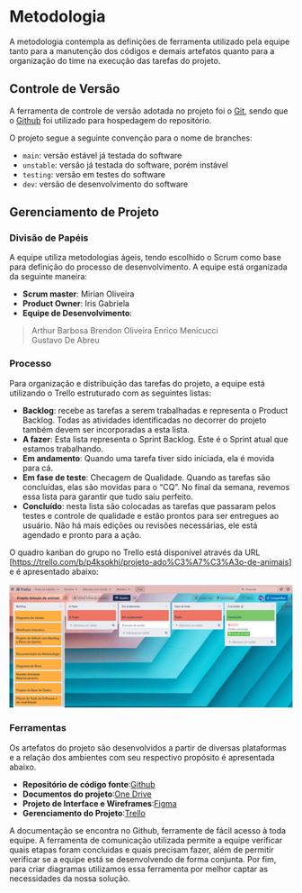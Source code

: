 
# Metodologia



A metodologia contempla as definições de ferramenta utilizado pela equipe tanto para a manutenção dos códigos e demais artefatos quanto para a organização do time na execução das tarefas do projeto. 

## Controle de Versão

A ferramenta de controle de versão adotada no projeto foi o
[Git](https://git-scm.com/), sendo que o [Github](https://github.com)
foi utilizado para hospedagem do repositório.

O projeto segue a seguinte convenção para o nome de branches:

- `main`: versão estável já testada do software
- `unstable`: versão já testada do software, porém instável
- `testing`: versão em testes do software
- `dev`: versão de desenvolvimento do software


## Gerenciamento de Projeto

### Divisão de Papéis

A equipe utiliza metodologias ágeis, tendo escolhido o Scrum como base para definição do processo de desenvolvimento. 
A equipe está organizada da seguinte maneira: 


* **Scrum master**: Mirian Oliveira
* **Product Owner**: Iris Gabriela
* **Equipe de Desenvolvimento**:
>Arthur Barbosa
>Brendon Oliveira
>Enrico Menicucci  
>Gustavo De Abreu 


### Processo

Para organização e distribuição das tarefas do projeto, a equipe está utilizando o Trello estruturado com as seguintes listas:  
 
* **Backlog**: recebe as tarefas a serem trabalhadas e representa o Product Backlog. Todas as atividades identificadas no decorrer do projeto também devem ser incorporadas a esta lista. 
* **A fazer**: Esta lista representa o Sprint Backlog. Este é o Sprint atual que estamos trabalhando.
* **Em andamento**: Quando uma tarefa tiver sido iniciada, ela é movida para cá. 
* **Em fase de teste**: Checagem de Qualidade. Quando as tarefas são concluídas, elas são movidas para o “CQ”. No final da semana, revemos essa lista para garantir que tudo saiu perfeito. 
* **Concluído**: nesta lista são colocadas as tarefas que passaram pelos testes e controle de qualidade e estão prontos para ser entregues ao usuário. Não há mais edições ou revisões necessárias, ele está agendado e pronto para a ação. 

O quadro kanban do grupo no Trello está disponível através da URL [https://trello.com/b/p4ksokhj/projeto-ado%C3%A7%C3%A3o-de-animais] e é apresentado abaixo:

<img src="img/print_trello.png">


### Ferramentas

Os artefatos do projeto são desenvolvidos a partir de diversas plataformas e a relação dos ambientes com seu respectivo propósito é apresentada abaixo.  

* **Repositório de código fonte**:[Github](https://github.com/ICEI-PUC-Minas-PMV-ADS/pmv-ads-2023-1-e2-proj-int-t4-pmv-ads-2023-1-e2-proj-int-t4-g5-adocao)
* **Documentos do projeto**:[One Drive](https://sgapucminasbr-my.sharepoint.com/:w:/r/personal/1402443_sga_pucminas_br/_layouts/15/Doc.aspx?sourcedoc=%7B8F678682-54E8-4BD1-A63C-4B18A52513AB%7D&file=Projeto%20Ado%C3%A7%C3%A3o%20de%20animais.docx&action=default&mobileredirect=true&DefaultItemOpen=1&login_hint=1402443%40sga.pucminas.br&ct=1680568613974&wdOrigin=OFFICECOM-WEB.MAIN.REC&cid=174d8939-f2f3-4717-9dca-abd1a213c186)
* **Projeto de Interface e  Wireframes**:[Figma](https://www.figma.com/file/a3eYU6a6JoysTJQObRdvpU/Projeto-Ado%C3%A7%C3%A3o-de-Animais?node-id=0-1)
* **Gerenciamento do Projeto**:[Trello](https://trello.com/b/p4ksokhj/projeto-ado%C3%A7%C3%A3o-de-animais)

A documentação se encontra no Github, ferramente de fácil acesso à toda equipe. A ferramenta de comunicação utilizada permite a equipe verificar quais etapas foram concluidas e quais precisam fazer, além de permitir verificar se a equipe está se desenvolvendo de forma conjunta. Por fim, para criar diagramas utilizamos essa ferramenta por melhor captar as necessidades da nossa solução.
